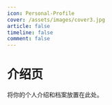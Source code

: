 ```yaml
---
icon: Personal-Profile
cover: /assets/images/cover3.jpg
article: false
timeline: false
comment: false
---
```


# 介绍页

将你的个人介绍和档案放置在此处。
